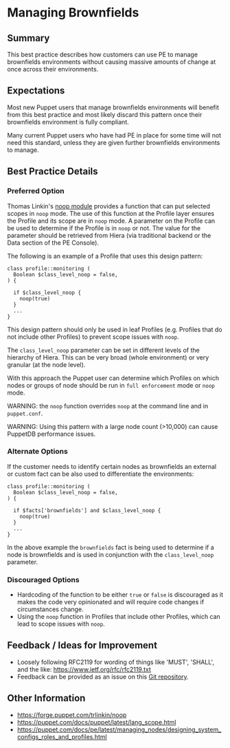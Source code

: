 # Managing Brownfields

## Summary

This best practice describes how customers can use PE to manage brownfields
environments without causing massive amounts of change at once across their
environments.

## Expectations

Most new Puppet users that manage brownfields environments will benefit from
this best practice and most likely discard this pattern once their brownfields
environment is fully compliant.

Many current Puppet users who have had PE in place for some time will not need
this standard, unless they are given further brownfields environments to manage.

## Best Practice Details

### Preferred Option

Thomas Linkin's [noop module](https://forge.puppet.com/trlinkin/noop) provides a
function that can put selected scopes in `noop` mode. The use of this function
at the Profile layer ensures the Profile and its scope are in `noop` mode. A
parameter on the Profile can be used to determine if the Profile is in `noop` or
not. The value for the parameter should be retrieved from Hiera (via traditional
backend or the Data section of the PE Console).

The following is an example of a Profile that uses this design pattern:

```puppet
class profile::monitoring (
  Boolean $class_level_noop = false,
) {

  if $class_level_noop {
    noop(true)
  }
  ...
}
```

This design pattern should only be used in leaf Profiles (e.g. Profiles that do
not include other Profiles) to prevent scope issues with `noop`.

The `class_level_noop` parameter can be set in different levels of the
hierarchy of Hiera. This can be very broad (whole environment) or very granular
(at the node level).

With this approach the Puppet user can determine which Profiles on which nodes
or groups of node should be run in `full enforcement` mode or `noop` mode.

WARNING: the `noop` function overrides `noop` at the command line and in
`puppet.conf`.

WARNING: Using this pattern with a large node count (>10,000) can cause PuppetDB
performance issues.

### Alternate Options

If the customer needs to identify certain nodes as brownfields an external or
custom fact can be also used to differentiate the environments:

```puppet
class profile::monitoring (
  Boolean $class_level_noop = false,
) {

  if $facts['brownfields'] and $class_level_noop {
    noop(true)
  }
  ...
}
```

In the above example the `brownfields` fact is being used to determine if a node
is brownfields and is used in conjunction with the `class_level_noop`
parameter.

### Discouraged Options

* Hardcoding of the function to be either `true` or `false` is discouraged as it
  makes the code very opinionated and will require code changes if circumstances
change.
* Using the `noop` function in Profiles that include other Profiles, which can
  lead to scope issues with `noop`.

## Feedback / Ideas for Improvement

* Loosely following RFC2119 for wording of things like 'MUST', 'SHALL', and the like: https://www.ietf.org/rfc/rfc2119.txt
* Feedback can be provided as an issue on this [Git repository](https://github.com/puppetlabs/best-practices/issues).

## Other Information

* https://forge.puppet.com/trlinkin/noop
* https://puppet.com/docs/puppet/latest/lang_scope.html
* https://puppet.com/docs/pe/latest/managing_nodes/designing_system_configs_roles_and_profiles.html
